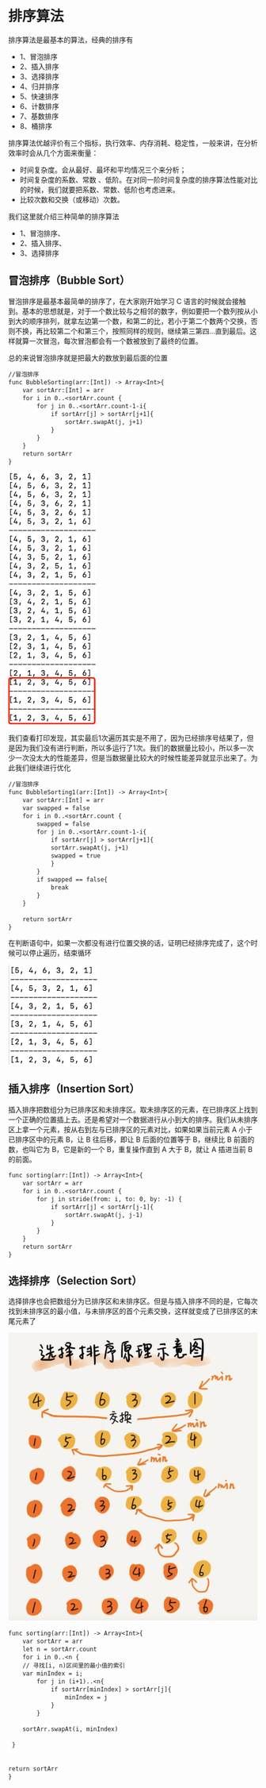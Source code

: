 # 排序算法 

排序算法是最基本的算法，经典的排序有
- 1、冒泡排序
- 2、插入排序
- 3、选择排序
- 4、归并排序
- 5、快速排序
- 6、计数排序
- 7、基数排序
- 8、桶排序

排序算法优越评价有三个指标，执行效率、内存消耗、稳定性，一般来讲，在分析效率时会从几个方面来衡量：
- 时间复杂度。会从最好、最坏和平均情况三个来分析；
- 时间复杂度的系数、常数 、低阶。在对同一阶时间复杂度的排序算法性能对比的时候，我们就要把系数、常数、低阶也考虑进来。
- 比较次数和交换（或移动）次数。
 

我们这里就介绍三种简单的排序算法
- 1、冒泡排序、
- 2、插入排序、
- 3、选择排序

## 冒泡排序（Bubble Sort）

冒泡排序是最基本最简单的排序了，在大家刚开始学习 C 语言的时候就会接触到。基本的思想就是，对于一个数比较与之相邻的数字，例如要把一个数列按从小到大的顺序排列，就拿左边第一个数，和第二的比，若小于第二个数两个交换，否则不换，再比较第二个和第三个，按照同样的规则，继续第三第四…直到最后。这样就算一次冒泡，每次冒泡都会有一个数被放到了最终的位置。
 
总的来说冒泡排序就是把最大的数放到最后面的位置


```
//冒泡排序
func BubbleSorting(arr:[Int]) -> Array<Int>{
    var sortArr:[Int] = arr
    for i in 0..<sortArr.count {
        for j in 0..<sortArr.count-1-i{
            if sortArr[j] > sortArr[j+1]{
                sortArr.swapAt(j, j+1)
            }
        }
    }
    return sortArr
}
```

![](https://github.com/SunshineBrother/LeetCodeStudy/blob/master/算法/简单排序算法/冒泡排序.png)

我们查看打印发现，其实最后1次遍历其实是不用了，因为已经排序号结果了，但是因为我们没有进行判断，所以多运行了1次。我们的数据量比较小，所以多一次少一次没太大的性能差异，但是当数据量比较大的时候性能差异就显示出来了。为此我们继续进行优化


```
//冒泡排序
func BubbleSorting1(arr:[Int]) -> Array<Int>{
    var sortArr:[Int] = arr
    var swapped = false
    for i in 0..<sortArr.count {
        swapped = false
        for j in 0..<sortArr.count-1-i{
            if sortArr[j] > sortArr[j+1]{
            sortArr.swapAt(j, j+1)
            swapped = true
            }
        }
        if swapped == false{
            break
        }
    }

    return sortArr
}
```
在判断语句中，如果一次都没有进行位置交换的话，证明已经排序完成了，这个时候可以停止遍历，结束循环

![](https://github.com/SunshineBrother/LeetCodeStudy/blob/master/算法/简单排序算法/冒泡排序1.png)


## 插入排序（Insertion Sort）

插入排序把数组分为已排序区和未排序区。取未排序区的元素，在已排序区上找到一个正确的位置插上去。还是希望对一个数据进行从小到大的排序。我们从未排序区上拿一个元素，按从右到左与已排序区的元素对比，如果如果当前元素 A 小于已排序区中的元素 B，让 B 往后移，即让 B 后面的位置等于 B，继续比 B 前面的数，也叫它为 B，它是新的一个 B，重复操作直到 A 大于 B，就让 A 插进当前 B 的前面。
 
```
func sorting(arr:[Int]) -> Array<Int>{
    var sortArr = arr
    for i in 0..<sortArr.count {
        for j in stride(from: i, to: 0, by: -1) {
            if sortArr[j] < sortArr[j-1]{
                sortArr.swapAt(j, j-1)
            }
        }
    }
    return sortArr
}
```







## 选择排序（Selection Sort）


选择排序也会把数组分为已排序区和未排序区。但是与插入排序不同的是，它每次找到未排序区的最小值，与未排序区的首个元素交换，这样就变成了已排序区的末尾元素了

![](https://github.com/SunshineBrother/LeetCodeStudy/blob/master/算法/简单排序算法/选择排序.png)

```
func sorting(arr:[Int]) -> Array<Int>{
    var sortArr = arr
    let n = sortArr.count
    for i in 0..<n {
    // 寻找[i, n)区间里的最小值的索引
    var minIndex = i;
        for j in (i+1)..<n{
            if sortArr[minIndex] > sortArr[j]{
                minIndex = j
            }
        }

    sortArr.swapAt(i, minIndex)
 
 }


return sortArr
}
```


